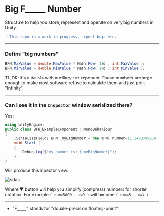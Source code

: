 # Big F_____ Number
Structure to help you store, represent and operate on very big numbers in Unity.

```diff
! This repo is a work in progress, expect bugs etc.
```

---
### Define "big numbers"
```c#
BFN.MaxValue = double.MaxValue * Math.Pow( 10d , int.MaxValue );
BFN.MinValue = double.MinValue * Math.Pow( 10d , int.MinValue );
```
TL;DR: It's a `double` with auxiliary `int` exponent. These numbers are large enough to make most software refuse to calculate them and just print "Infinity".

---
### Can I see it in the `Inspector` window serialized there?
Yes:
```csharp
using UnityEngine;
public class BFN_ExampleComponent : MonoBehaviour
{
	[SerializeField] BFN _myBigNumber = new BFN{ number=11.2423085208 , exponent=21 };
	void Start ()
	{
		Debug.Log($"my number is: {_myBigNumber}");
	}
}

```
Will produce this Inpector view:

![sdas](https://i.imgur.com/ulyUl2E.jpg)

Where ▼ button will help you simplify (compress) numbers for shorter notation. For example `( num=5000 , e=0 )` will become `( num=5 , e=3 )`.

---

* "F_____" stands for "double-precision floating-point"
